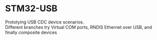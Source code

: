 # STM32-USB
Prototying USB CDC device scenarios.  
Different branches try Virtual COM ports, RNDIS Ethernet over USB, and finally composite devices 
